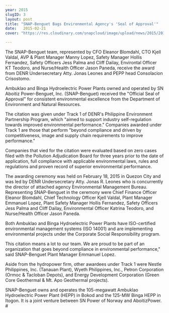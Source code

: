 ```yaml
---
year: 2015
slugID: 3
layout: post
title: "SNAP-Benguet Bags Environmental Agency's 'Seal of Approval'"
date:   2015-02-21 
cover: "https://res.cloudinary.com/snapcloud/image/upload/news/2015/2015-3-snap.jpg"

---
```

The SNAP-Benguet team, represented by CFO Eleanor Blomdahl, CTO Kjell Valdal, AVP & Plant Manager Manny Lopez, Safety Manager Hollis Fernandez,  Safety Officers Jess Palma and Cliff Dailay, Environtal Officer KT Teodoro, and Nurse/Health Officer Jason Paneda, receive the award from DENR Undersecretary Atty. Jonas Leones and PEPP head Consolacion Crisostomo.


Ambuklao and Binga Hydroelectric Power Plants owned and operated by SN Aboitiz Power-Benguet, Inc. (SNAP-Benguet) received the "Official Seal of Approval" for consistent environmental excellence from the Department of Environment and Natural Resources.


The citation was given under Track 1 of DENR's Philippine Environment Partnership Program, which "aimed to support industry self-regulation towards improved environmental performance." Companies awarded under Track 1 are those that perform "beyond compliance and driven by competitiveness, image and supply chain requirements to improve performance."


Companies that vied for the citation were evaluated based on zero cases filed with the Pollution Adjudication Board for three years prior to the date of application, full compliance with applicable environmental laws, rules and regulations and proven record of superior environmental performance.


The awarding ceremony was held on February 18, 2015 in Quezon City and was led by DENR Undersecretary Atty. Jonas R. Leones who is concurrently the director of attached agency Environmental Management Bureau. Representing SNAP-Benguet in the ceremony were Chief Finance Officer Eleanor Blomdahl, Chief Technology Officer Kjell Valdal, Plant Manager Emmanuel Lopez, Plant Safety Manager Hollis Fernandez, Safety Officers Jess Palma and Cliff Dailay, Environmental Officer Katrina Teodoro, and Nurse/Health Officer Jason Paneda.


Both Ambuklao and Binga Hydroelectric Power Plants have ISO-certified environmental management systems (ISO 14001) and are implementing environmental projects under the Corporate Social Responsibility program.


This citation means a lot to our team. We are proud to be part of an organization that goes beyond compliance in environmental performance," said SNAP-Benguet Plant Manager Emmanuel Lopez.


Aside from the hydropower firm, other awardees under Track 1 were Nestle Philippines, Inc. (Tanauan Plant), Wyeth Philippines, Inc., Petron Corporation (Ormoc & Tacloban Depots), and Energy Development Corporation (Green Core Geothermal & Mt. Apo Geothermal projects).


SNAP-Benguet owns and operates the 105-megawatt Ambuklao Hydroelectric Power Plant (HEPP) in Bokod and the 125-MW Binga HEPP in Itogon. It is a joint venture between SN Power of Norway and AboitizPower. # 